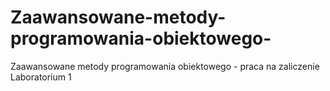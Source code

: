 # Zaawansowane-metody-programowania-obiektowego-
Zaawansowane metody programowania obiektowego  - praca na zaliczenie Laboratorium 1
